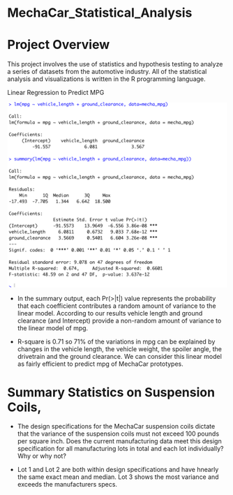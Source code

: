 # MechaCar_Statistical_Analysis

# Project Overview

This project involves the use of statistics and hypothesis testing to analyze a series of datasets from the automotive industry.
All of the statistical analysis and visualizations is written in the R programming language.


Linear Regression to Predict MPG

![alt text](https://github.com/ali8261/MechaCar_Statistical_Analysis/blob/main/Images/Perform%20linear%20regression.png)


* In the summary output, each Pr(>|t|) value represents the probability that each coefficient contributes a random amount of variance to the linear model. According to our results vehicle length and ground clearance (and Intercept) provide a non-random amount of variance to the linear model of mpg.

* R-square is 0.71 so 71% of the variations in mpg can be explained by changes in the vehicle length, the vehicle weight, the spoiler angle, the drivetrain and the ground clearance. We can consider this linear model as fairly efficient to predict mpg of MechaCar prototypes.

# Summary Statistics on Suspension Coils,

* The design specifications for the MechaCar suspension coils dictate that the variance of the suspension coils must not exceed 100 pounds per square inch. Does the current manufacturing data meet this design specification for all manufacturing lots in total and each lot individually? Why or why not?

* Lot 1 and Lot 2 are both within design specifications and have hnearly the same exact mean and median. Lot 3 shows the most variance and exceeds the manufacturers specs.

